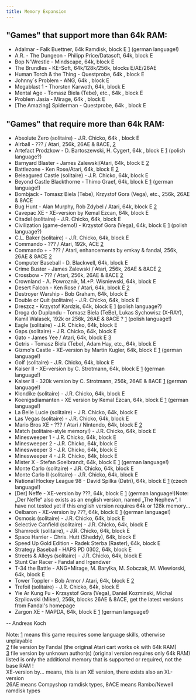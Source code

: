 ```yaml
---
title: Memory Expansion
---
```

## "Games" that support more than 64k RAM:  
  
- Adalmar - Falk Buettner, 64k Ramdisk, block E [1](../1/index.md) (german language!)  
- A.R. - The Dungeon - Philipp Price/Datasoft, 64k, block E  
- Bop N'Wrestle - Mindscape, 64k, block E  
- The Brundles - KE-Soft, 64k/128k/256k, blocks E/AE/26AE  
- Human Torch & the Thing - Questprobe, 64k , block E  
- Johnny`s Problem - ANG, 64k , block E  
- Megablast 1 - Thorsten Karwoth, 64k, block E  
- Mental Age - Tomasz Biela (Tebe), etc., 64k , block E  
- Problem Jasia - Mirage, 64k , block E  
- \[The Amazing\] Spiderman - Questprobe, 64k , block E  
  
## "Games" that require more than 64k RAM:  
  
- Absolute Zero (solitaire) - J.R. Chicko, 64k , block E  
- Airball - ??? / Atari, 256k, 26AE & 8ACE, [2](../2/index.md)  
- Artefact Prodzkow - D. Bartoszewski, H. Cygert, 64k , block E [1](../1/index.md) (polish language?)  
- Barnyard Blaster - James Zalewski/Atari, 64k, block E [2](../2/index.md)  
- Battlezone - Ken Rose/Atari, 64k, block E [2](../2/index.md)  
- Beleagured Castle (solitaire) - J.R. Chicko, 64k, block E  
- Beyond Castle Blackthorne - Thimo Graef, 64k, block E [1](../1/index.md) (german language!)  
- Bombjack - Tomasz Biela (Tebe), Krzystof Gora (Vega), etc., 256k, 26AE & 8ACE  
- Bug Hunt - Alan Murphy, Rob Zdybel / Atari, 64k, block E [2](../2/index.md)  
- Cavepac XE - XE-version by Kemal Ezcan, 64k, block E  
- Citadel (solitaire) - J.R. Chicko, 64k, block E  
- Civilization (game-demo!) - Krzystof Gora (Vega), 64k, block E [1](../1/index.md) (polish language?)  
- C.L. Baker (solitaire) - J.R. Chicko, 64k, block E  
- Commando - ??? / Atari, 192k, ACE [2](../2/index.md)  
- Commando + - ??? / Atari, enhancements by emkay & fandal, 256k, 26AE & 8ACE [2](../2/index.md)  
- Computer Baseball - D. Blackwell, 64k, block E  
- Crime Buster - James Zalewski / Atari, 256k, 26AE & 8ACE [2](../2/index.md)  
- Crossbow - ??? / Atari, 256k, 26AE & 8ACE [2](../2/index.md)  
- Crownland - A. Powroznik, M.+P. Wisniewski, 64k, block E  
- Desert Falcon - Ken Rose / Atari, 64k, block E [2](../2/index.md)  
- Destroyer Warship - Bob Graham, 64k, block E  
- Double or Quit (solitaire) - J.R. Chicko, 64k, block E  
- Dreszcz - Krzystof Kardzis, 64k, block E [1](../1/index.md) (polish language?)  
- Droga do Duplandu - Tomasz Biela (TeBe), Lukas Sychowisz (X-RAY), Kamil Walasek, 192k or 256k, 26AE & 8ACE ? [1](../1/index.md) (polish language!)  
- Eagle (solitaire) - J.R. Chicko, 64k, block E  
- Gaps (solitaire) - J.R. Chicko, 64k, block E  
- Gato - James Yee / Atari, 64k, block E [3](../3/index.md)  
- Getris - Tomasz Biela (Tebe), Adam Hay, etc., 64k, block E  
- Gizmo's Castle - XE-version by Martin Kugler, 64k, block E [1](../1/index.md) (german language!)  
- Golf (solitaire) - J.R. Chicko, 64k, block E  
- Kaiser II - XE-version by C. Strotmann, 64k, block E [1](../1/index.md) (german language!)  
- Kaiser II - 320k version by C. Strotmann, 256k, 26AE & 8ACE [1](../1/index.md) (german language!)  
- Klondike (solitaire) - J.R. Chicko, 64k, block E  
- Koenigsdiamanten - XE version by Kemal Ezcan, 64k, block E [1](../1/index.md) (german language!)  
- La Belle Lucie (solitaire) - J.R. Chicko, 64k, block E  
- Las Vegas (solitaire) - J.R. Chicko, 64k, block E  
- Mario Bros XE - ??? / Atari / Nintendo, 64k, block E [2](../2/index.md)  
- Match (solitaire-style memory!) - J.R. Chicko, 64k, block E  
- Minesweeper 1 - J.R. Chicko, 64k, block E  
- Minesweeper 2 - J.R. Chicko, 64k, block E  
- Minesweeper 3 - J.R. Chicko, 64k, block E  
- Minesweeper 4 - J.R. Chicko, 64k, block E  
- Mister X - Stefan Soelbrandt, 64k, block E [1](../1/index.md) (german language!)  
- Monte Carlo (solitaire) - J.R. Chicko, 64k, block E  
- Monte Carlo II (solitaire) - J.R. Chicko, 64k, block E  
- National Hockey League 98 - David Spilka (Datri), 64k, block E [1](../1/index.md) (czech language!)  
- \[Der\] Neffe - XE-version by ???, 64k, block E [1](../1/index.md) (german language!)Note: „Der Neffe“ also exists as an english version, named „The Nephew“, I have not tested yet if this english version requires 64k or 128k memory...  
- Oelbaron - XE-version by ???, 64k, block E [1](../1/index.md) (german language!)  
- Osmosis (solitaire) - J.R. Chicko, 64k, block E  
- Selective Canfield (solitaire) - J.R. Chicko, 64k, block E  
- Shamrock (solitaire), - J.R. Chicko, 64k, block E  
- Space Harrier - Chris. Hutt (Sheddy), 64k, block E  
- Speed Up Gold Edition - Radek Sterba (Raster), 64k, block E  
- Strategy Baseball - HAPS PD 0302, 64k, block E  
- Streets & Alleys (solitaire) - J.R. Chicko, 64k, block E  
- Stunt Car Racer - Fandal and Irgendwer  
- T-34 the Battle - ANG+Mirage, M. Barylka, M. Sobczak, M. Wiewiorski, 64k, block E  
- Tower Toppler - Bob Armor / Atari, 64k, block E [2](../2/index.md)  
- Trefoil (solitaire) - J.R. Chicko, 64k, block E  
- Yie Ar Kung Fu - Krzsystof Gora (Vega), Daniel Kozminski, Michal Szpilowski (Miker), 256k, blocks 26AE & 8ACE, get the latest versions from Fandal's homepage  
- Zargon XE - MAPDA, 64k, block E [1](../1/index.md) (german language!)  
  
-- Andreas Koch  
  
Note: [1](../1/index.md) means this game requires some language skills, otherwise unplayable  
[2](../2/index.md) file version by Fandal (the original Atari cart works ok with 64k RAM)  
[3](../3/index.md) file version by unknown author(s) (original version requires only 64k RAM)  
listed is only the additional memory that is supported or required, not the base RAM !  
XE-version by... means, this is an XE version, there exists also an XL-version  
26AE means Compyshop ramdisk types, 8ACE means Rambo/Newell ramdisk types  
